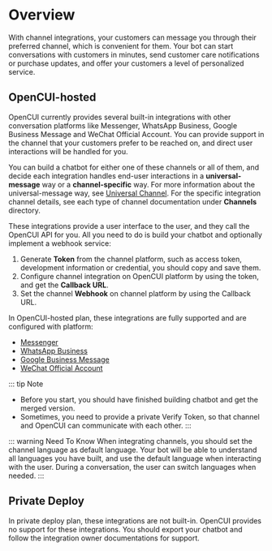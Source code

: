 # Overview

With channel integrations, your customers can message you through their preferred channel, which is convenient for them. Your bot can start conversations with customers in minutes, send customer care notifications or purchase updates, and offer your customers a level of personalized service. 

## OpenCUI-hosted 

OpenCUI currently provides several built-in integrations with other conversation platforms like Messenger, WhatsApp Business, Google Business Message and WeChat Official Account. You can provide support in the channel that your customers prefer to be reached on, and direct user interactions will be handled for you. 

You can build a chatbot for either one of these channels or all of them, and decide each integration handles end-user interactions in a **universal-message** way or a **channel-specific** way. For more information about the universal-message way, see [Universal Channel](universalmessage.md). For the specific integration channel details, see each type of channel documentation under **Channels** directory.

These integrations provide a user interface to the user, and they call the OpenCUI API for you. All you need to do is build your chatbot and optionally implement a webhook service: 
1. Generate **Token** from the channel platform, such as access token, development information or credential, you should copy and save them.
2. Configure channel integration on OpenCUI platform by using the token, and get the **Callback URL**.
3. Set the channel **Webhook** on channel platform by using the Callback URL.

In OpenCUI-hosted plan, these integrations are fully supported and are configured with platform: 
- [Messenger](messenger.md)
- [WhatsApp Business](whatsapp.md)
- [Google Business Message](googlebusiness.md)
- [WeChat Official Account](wpa.md)

::: tip Note
- Before you start, you should have finished building chatbot and get the merged version.
- Sometimes, you need to provide a private Verify Token, so that channel and OpenCUI can communicate with each other.
:::

::: warning Need To Know
When integrating channels, you should set the channel language as default language. Your bot will be able to understand all languages you have built, and use the default language when interacting with the user. During a conversation, the user can switch languages when needed.
:::

## Private Deploy
In private deploy plan, these integrations are not built-in. OpenCUI provides no support for these integrations. You should export your chatbot and follow the integration owner documentations for support. 